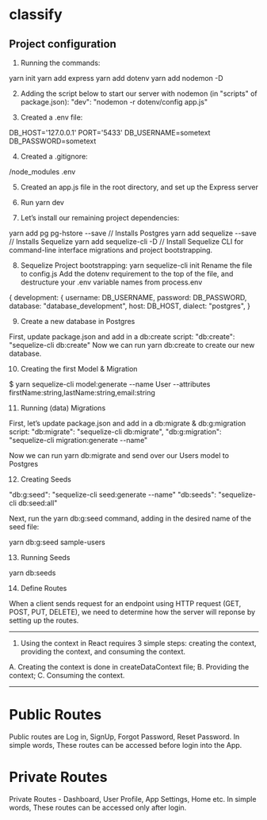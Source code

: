 # classify

##  Project configuration 
1. Running the commands:

yarn init
yarn add express
yarn add dotenv
yarn add nodemon -D 

2. Adding the script below to start our server with nodemon (in "scripts" of package.json):
"dev": "nodemon -r dotenv/config app.js"

3. Created a .env file:

DB_HOST='127.0.0.1'
PORT='5433'
DB_USERNAME=sometext
DB_PASSWORD=sometext

4. Created a .gitignore:

/node_modules
.env

5. Created an app.js file in the root directory, and set up the Express server

6. Run yarn dev

7. Let’s install our remaining project dependencies:

yarn add pg pg-hstore --save // Installs Postgres
yarn add sequelize --save // Installs Sequelize
yarn add sequelize-cli -D // Install Sequelize CLI for command-line interface migrations and project bootstrapping.

8. Sequelize Project bootstrapping:
yarn sequelize-cli init
Rename the file to config.js
Add the dotenv requirement to the top of the file, and destructure your .env variable names from process.env

{
development: {
	username: DB_USERNAME,
	password: DB_PASSWORD,
	database: "database_development",
	host: DB_HOST,
	dialect: "postgres",
}

9. Create a new database in Postgres

First, update package.json and add in a db:create script:
"db:create": "sequelize-cli db:create"
Now we can run yarn db:create to create our new database.

10. Creating the first Model & Migration

$ yarn sequelize-cli model:generate --name User --attributes firstName:string,lastName:string,email:string

11. Running (data) Migrations

First, let’s update package.json and add in a db:migrate & db:g:migration script:
"db:migrate": "sequelize-cli db:migrate",
"db:g:migration": "sequelize-cli migration:generate --name"

Now we can run yarn db:migrate and send over our Users model to Postgres

12. Creating Seeds

"db:g:seed": "sequelize-cli seed:generate --name"
"db:seeds": "sequelize-cli db:seed:all"

Next, run the yarn db:g:seed command, adding in the desired name of the seed file:

yarn db:g:seed sample-users


13. Running Seeds

yarn db:seeds

14. Define Routes

When a client sends request for an endpoint using HTTP request (GET, POST, PUT, DELETE), we need to determine how the server will reponse by setting up the routes.

___________________________________________________________________

1. Using the context in React requires 3 simple steps: creating the context, providing the context, and consuming the context.

A. Creating the context is done in createDataContext file;
B. Providing the context;
C. Consuming the context.

___________________________________________________________________

# Public Routes
Public routes are Log in, SignUp, Forgot Password, Reset Password. In simple words, These routes can be accessed before login into the App.

# Private Routes
Private Routes - Dashboard, User Profile, App Settings, Home etc. In simple words, These routes can be accessed only after login.

